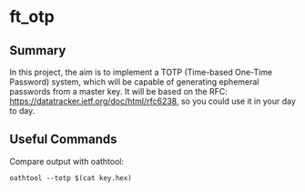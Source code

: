 # ft_otp

## Summary

In this project, the aim is to implement a TOTP (Time-based One-Time Password)
system, which will be capable of generating ephemeral passwords from a master key.
It will be based on the RFC: <https://datatracker.ietf.org/doc/html/rfc6238>, so
you could use it in your day to day.

## Useful Commands

Compare output with oathtool:

```shell
oathtool --totp $(cat key.hex)
```
